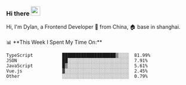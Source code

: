### Hi there <img src="https://media.giphy.com/media/hvRJCLFzcasrR4ia7z/giphy.gif" width="25px">

<!-- ![visitors](https://visitor-badge.glitch.me/badge?page_id=dislfyer.dislfyer) --!>

Hi, I'm Dylan, a Frontend Developer 🚀 from China, 🏠 base in shanghai.
<br/>
<br/>

📊 **This Week I Spent My Time On:**


<!--START_SECTION:waka-->

```text
TypeScript           ████████████████████▒░░░░  81.99%
JSON                 ██░░░░░░░░░░░░░░░░░░░░░░░  7.91%
JavaScript           █▒░░░░░░░░░░░░░░░░░░░░░░░  5.61%
Vue.js               ▓░░░░░░░░░░░░░░░░░░░░░░░░  2.45%
Other                ░░░░░░░░░░░░░░░░░░░░░░░░░  0.79%
```

<!--END_SECTION:waka-->

<!--
**About Me:**
 -->
